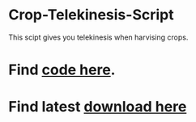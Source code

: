 # Crop-Telekinesis-Script
This scipt gives you telekinesis when harvising crops.
#
# Find [code here](https://github.com/Unbury/Crop-Telekinesis-Script/blob/main/Crop-Telekinesis.sk). 
# Find latest [download here](https://github.com/Unbury/Crop-Telekinesis-Script/releases)
